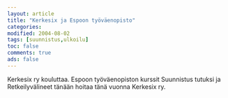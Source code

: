 ```yaml
--- 
layout: article 
title: "Kerkesix ja Espoon työväenopisto" 
categories: 
modified: 2004-08-02 
tags: [suunnistus,ulkoilu]
toc: false 
comments: true 
ads: false 
--- 
```


Kerkesix ry kouluttaa. Espoon työväenopiston kurssit Suunnistus tutuksi
ja Retkeilyvälineet tänään hoitaa tänä vuonna Kerkesix ry.

